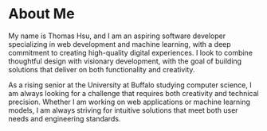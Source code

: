 <h1> About Me </h1>

My name is Thomas Hsu, and I am an aspiring software developer specializing in web development and machine learning, with a deep commitment to creating high-quality digital experiences. I look to combine thoughtful design with visionary development, with the goal of building solutions that deliver on both functionality and creativity.

As a rising senior at the University at Buffalo studying computer science, I am always looking for a challenge that requires both creativity and technical precision. Whether I am working on web applications or machine learning models, I am always striving for intuitive solutions that meet both user needs and engineering standards.
